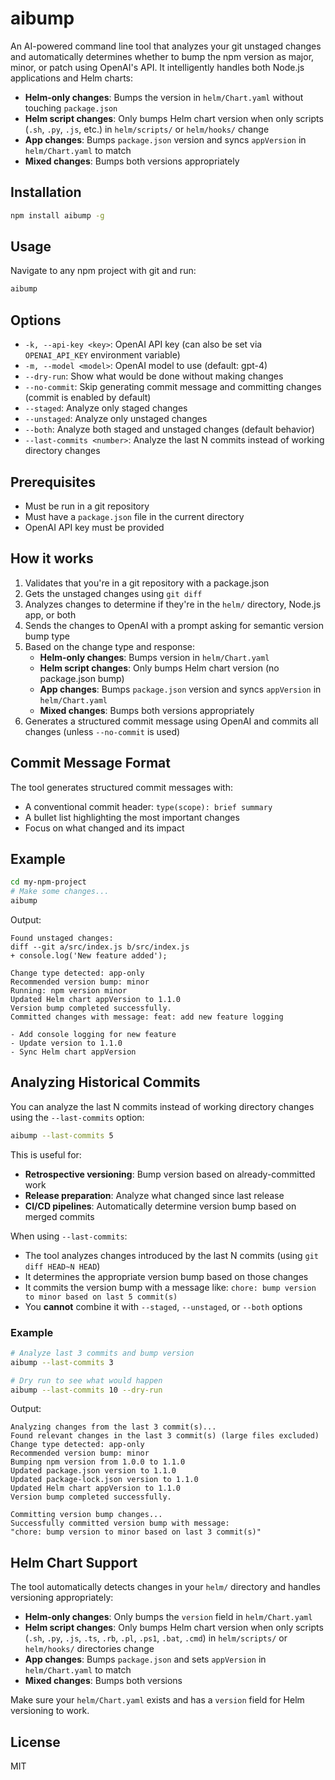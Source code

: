 # aibump

An AI-powered command line tool that analyzes your git unstaged changes and automatically determines whether to bump the npm version as major, minor, or patch using OpenAI's API. It intelligently handles both Node.js applications and Helm charts:

- **Helm-only changes**: Bumps the version in `helm/Chart.yaml` without touching `package.json`
- **Helm script changes**: Only bumps Helm chart version when only scripts (`.sh`, `.py`, `.js`, etc.) in `helm/scripts/` or `helm/hooks/` change
- **App changes**: Bumps `package.json` version and syncs `appVersion` in `helm/Chart.yaml` to match
- **Mixed changes**: Bumps both versions appropriately

## Installation

```bash
npm install aibump -g
```

## Usage

Navigate to any npm project with git and run:

```bash
aibump
```

## Options

- `-k, --api-key <key>`: OpenAI API key (can also be set via `OPENAI_API_KEY` environment variable)
- `-m, --model <model>`: OpenAI model to use (default: gpt-4)
- `--dry-run`: Show what would be done without making changes
- `--no-commit`: Skip generating commit message and committing changes (commit is enabled by default)
- `--staged`: Analyze only staged changes
- `--unstaged`: Analyze only unstaged changes
- `--both`: Analyze both staged and unstaged changes (default behavior)
- `--last-commits <number>`: Analyze the last N commits instead of working directory changes

## Prerequisites

- Must be run in a git repository
- Must have a `package.json` file in the current directory
- OpenAI API key must be provided

## How it works

1. Validates that you're in a git repository with a package.json
2. Gets the unstaged changes using `git diff`
3. Analyzes changes to determine if they're in the `helm/` directory, Node.js app, or both
4. Sends the changes to OpenAI with a prompt asking for semantic version bump type
5. Based on the change type and response:
   - **Helm-only changes**: Bumps version in `helm/Chart.yaml`
   - **Helm script changes**: Only bumps Helm chart version (no package.json bump)
   - **App changes**: Bumps `package.json` version and syncs `appVersion` in `helm/Chart.yaml`
   - **Mixed changes**: Bumps both versions appropriately
6. Generates a structured commit message using OpenAI and commits all changes (unless `--no-commit` is used)

## Commit Message Format

The tool generates structured commit messages with:

- A conventional commit header: `type(scope): brief summary`
- A bullet list highlighting the most important changes
- Focus on what changed and its impact

## Example

```bash
cd my-npm-project
# Make some changes...
aibump
```

Output:

```
Found unstaged changes:
diff --git a/src/index.js b/src/index.js
+ console.log('New feature added');

Change type detected: app-only
Recommended version bump: minor
Running: npm version minor
Updated Helm chart appVersion to 1.1.0
Version bump completed successfully.
Committed changes with message: feat: add new feature logging

- Add console logging for new feature
- Update version to 1.1.0
- Sync Helm chart appVersion
```

## Analyzing Historical Commits

You can analyze the last N commits instead of working directory changes using the `--last-commits` option:

```bash
aibump --last-commits 5
```

This is useful for:
- **Retrospective versioning**: Bump version based on already-committed work
- **Release preparation**: Analyze what changed since last release
- **CI/CD pipelines**: Automatically determine version bump based on merged commits

When using `--last-commits`:
- The tool analyzes changes introduced by the last N commits (using `git diff HEAD~N HEAD`)
- It determines the appropriate version bump based on those changes
- It commits the version bump with a message like: `chore: bump version to minor based on last 5 commit(s)`
- You **cannot** combine it with `--staged`, `--unstaged`, or `--both` options

### Example

```bash
# Analyze last 3 commits and bump version
aibump --last-commits 3

# Dry run to see what would happen
aibump --last-commits 10 --dry-run
```

Output:
```
Analyzing changes from the last 3 commit(s)...
Found relevant changes in the last 3 commit(s) (large files excluded)
Change type detected: app-only
Recommended version bump: minor
Bumping npm version from 1.0.0 to 1.1.0
Updated package.json version to 1.1.0
Updated package-lock.json version to 1.1.0
Updated Helm chart appVersion to 1.1.0
Version bump completed successfully.

Committing version bump changes...
Successfully committed version bump with message:
"chore: bump version to minor based on last 3 commit(s)"
```

## Helm Chart Support

The tool automatically detects changes in your `helm/` directory and handles versioning appropriately:

- **Helm-only changes**: Only bumps the `version` field in `helm/Chart.yaml`
- **Helm script changes**: Only bumps Helm chart version when only scripts (`.sh`, `.py`, `.js`, `.ts`, `.rb`, `.pl`, `.ps1`, `.bat`, `.cmd`) in `helm/scripts/` or `helm/hooks/` directories change
- **App changes**: Bumps `package.json` and sets `appVersion` in `helm/Chart.yaml` to match
- **Mixed changes**: Bumps both versions

Make sure your `helm/Chart.yaml` exists and has a `version` field for Helm versioning to work.

## License

MIT
